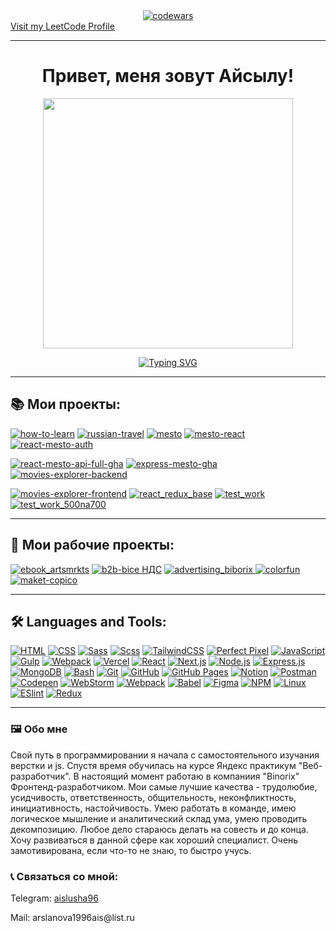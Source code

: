<div align="center"><a  href="https://www.codewars.com/users/Aislu96"><img alt="codewars" src="https://www.codewars.com/users/Aislu96/badges/large"></a></div>
<a href="https://leetcode.com/u/Aislu96/"  target="_blank" align="center" color="black">Visit my LeetCode Profile</a>


* * *

<h1 align="center">Привет, меня зовут Айсылу! 
</h1>
<div id="header" align="center">
  <img src="https://media3.giphy.com/media/v1.Y2lkPTc5MGI3NjExZ3A0eGU0eXdpNHpkcGJlNzBuejdta2ZoaGhkeDdpZ2tkb3ptMml1NCZlcD12MV9pbnRlcm5hbF9naWZfYnlfaWQmY3Q9cw/smGCEo5zsAXtK4bqAT/giphy.gif" width="400"  />
</div>
<p align="center">
  <a href="https://git.io/typing-svg">
    <img src="https://readme-typing-svg.herokuapp.com?font=Fira+Code&size=25&duration=3000&color=C9E1B7&background=1E0AFF&center=true&vCenter=true&multiline=true&width=550&height=60&lines=%D0%AF+Junior+frontend+%D1%80%D0%B0%D0%B7%D1%80%D0%B0%D0%B1%D0%BE%D1%82%D1%87%D0%B8%D0%BA" alt="Typing SVG" />
  </a>
</p>

* * *

## 📚 Мои проекты:

<div id="badges">
  <a href="https://how-to-learn-azure.vercel.app/"><img src="https://img.shields.io/badge/how%20to%20learn-blue?logoColor=white&style=for-the-badge" alt="how-to-learn"/></a>
  <a href="https://russian-travel-steel.vercel.app/"><img src="https://img.shields.io/badge/russian%20travel-orange?logoColor=white&style=for-the-badge" alt="russian-travel"/></a>
<a href="https://aislu96.github.io/mesto/"><img src="https://img.shields.io/badge/mesto-black?logoColor=white&style=for-the-badge" alt="mesto"/></a>
  <a href="https://aislu96.github.io/mesto-react/"><img src="https://img.shields.io/badge/mesto%20react-blu?logoColor=white&style=for-the-badge" alt="mesto-react"/></a>
  <a href="https://aislu96.github.io/react-mesto-auth/"><img src="https://img.shields.io/badge/react%20mesto%20auth-red?logoColor=white&style=for-the-badge" alt="react-mesto-auth"/></a>

<a href="https://github.com/Aislu96/react-mesto-api-full-gha"><img src="https://img.shields.io/badge/react%20mesto%20api%20full%20gha-yellow?logoColor=white&style=for-the-badge" alt="react-mesto-api-full-gha"/></a>
<a href="https://github.com/Aislu96/express-mesto-gha"><img src="https://img.shields.io/badge/express%20mesto%20gha-pink?logoColor=white&style=for-the-badge" alt="express-mesto-gha"/></a>
<a href="https://github.com/Aislu96/movies-explorer-backend"><img src="https://img.shields.io/badge/movies%20explorer%20backend-green?logoColor=white&style=for-the-badge" alt="movies-explorer-backend"/></a>

<a href="https://movies-explorer-frontend-ecru.vercel.app/"><img src="https://img.shields.io/badge/movies%20explorer%20frontend-purple?logoColor=white&style=for-the-badge" alt="movies-explorer-frontend"/></a>
<a href="https://aislu96.github.io/react_redux_base/"><img src="https://img.shields.io/badge/react%20redux%20base-black?logoColor=red&style=for-the-badge" alt="react_redux_base"/></a>
  <a href="https://aislu96.github.io/test_work/"><img src="https://img.shields.io/badge/test%20work%20binorix-blue?logoColor=white&style=for-the-badge" alt="test_work"/></a>
    <a href="https://aislu96.github.io/test-work-500na700/"><img src="https://img.shields.io/badge/test%20work%20500na700-red?logoColor=white&style=for-the-badge" alt="test_work_500na700"/></a>
</div>

* * *
## 🚀 Мои рабочие проекты:

<div id="badges">
    <a href="https://ebook.artsmrkts.com/"><img src="https://img.shields.io/badge/ebook-blue?logoColor=white&style=for-the-badge" alt="ebook_artsmrkts"/></a>
    <a href="https://b2b-bice.vercel.app/"><img src="https://img.shields.io/badge/НДС-green?logoColor=white&style=for-the-badge" alt="b2b-bice НДС"/></a>
 <a href="https://aislu96.github.io/advertising-binorix/">
  <img src="https://img.shields.io/badge/advertising--binorix-red?logoColor=white&style=for-the-badge" alt="advertising_biborix"/>
</a>
  <a href="https://aislu96.github.io/colorfun/">
  <img src="https://img.shields.io/badge/colorfun-yellow?logoColor=black&style=for-the-badge" alt="colorfun"/>
</a>
<a href="https://aislu96.github.io/maket-copico/">
  <img src="https://img.shields.io/badge/maket--copico-green?logoColor=black&style=for-the-badge" alt="maket-copico"/>
</a>


</div>

* * *

## 🛠️ Languages and Tools:

<p>
  <a href="#"><img alt="HTML" src="https://img.shields.io/badge/HTML-E34F26.svg?logo=html5&logoColor=white"></a>
  <a href="#"><img alt="CSS" src="https://img.shields.io/badge/CSS-1572B6.svg?logo=css3&logoColor=white"></a>
  <a href="#"><img alt="Sass" src="https://img.shields.io/badge/-Sass-%23CF649A?logo=sass&logoColor=white"></a>
<a href="#"><img alt="Scss" src="https://img.shields.io/badge/-SCSS-%23CF649A?logo=sass&logoColor=white"></a>
<a href="#"><img alt="TailwindCSS" src="https://img.shields.io/badge/-TailwindCSS-%2300A8E1?logo=tailwind-css&logoColor=white"></a>
  <a href="#"><img alt="Perfect Pixel" src="https://shields.io/badge/-Perfect%20Pixel-FF69B4"></a>
  <a href="#"><img alt="JavaScript" src="https://img.shields.io/badge/JavaScript-F7DF1E.svg?logo=javascript&logoColor=black"></a>
  <a href="#"><img alt="Gulp" src="https://img.shields.io/badge/-Gulp-%2300B74A?logo=gulp&logoColor=white"></a>
<a href="#"><img alt="Webpack" src="https://img.shields.io/badge/-Webpack-%238E2C91?logo=webpack&logoColor=white"></a>
  <a href="#"><img alt="Vercel" src="https://img.shields.io/badge/-Vercel-%23000000?logo=vercel&logoColor=white"></a>
  <a href="#"><img alt="React" src="https://img.shields.io/badge/React-20232a.svg?logo=react&logoColor=%2361DAFB"></a>
  <a href="#"><img alt="Next.js" src="https://img.shields.io/badge/-Next.js-%23000000?logo=next.js&logoColor=white"></a>
  <a href="#"><img alt="Node.js" src="https://img.shields.io/badge/Node.js-43853D.svg?logo=node.js&logoColor=white"></a>
  <a href="#"><img alt="Express.js" src="https://img.shields.io/badge/Express.js-404d59.svg?logo=express&logoColor=white"></a>
  <a href="#"><img alt="MongoDB" src ="https://img.shields.io/badge/MongoDB-4ea94b.svg?logo=mongodb&logoColor=white"></a>
  <a href="#"><img alt="Bash" src="https://img.shields.io/badge/Bash-121011.svg?logo=gnu-bash&logoColor=white"></a>
  <a href="#"><img alt="Git" src="https://img.shields.io/badge/Git-F05033.svg?logo=git&logoColor=white"></a>
  <a href="#"><img alt="GitHub" src="https://img.shields.io/badge/github-%23121011.svg?logo=github&logoColor=white"></a>
  <a href="#"><img alt="GitHub Pages" src="https://img.shields.io/badge/GitHub%20Pages-327FC7.svg?logo=github&logoColor=white"></a>
  <a href="#"><img alt="Notion" src="https://img.shields.io/badge/Notion-010101.svg?logo=notion&logoColor=white"></a>
  <a href="#"><img alt="Postman" src="https://img.shields.io/badge/Postman-FF6C37?logo=postman&logoColor=white"></a>
  <a href="#"><img alt="Codepen" src="https://img.shields.io/badge/Codepen-000000.svg?logo=codepen&logoColor=white"></a>
  <a href="#"><img alt="WebStorm" src="https://img.shields.io/badge/WebStorm-000000?&logo=WebStorm&logoColor=white"></a>
  <a href="#"><img alt="Webpack" src="https://img.shields.io/badge/webpack-%238DD6F9.svg?logo=webpack&logoColor=black"></a>
  <a href="#"><img alt="Babel" src="https://img.shields.io/badge/Babel-F9DC3e?logo=babel&logoColor=black"></a>
  <a href="#"><img alt="Figma" src="https://img.shields.io/badge/figma-%23F24E1E.svg?logo=figma&logoColor=white"></a>
  <a href="#"><img alt="NPM" src="https://img.shields.io/badge/NPM-%23000000.svg?logo=npm&logoColor=white"></a>
  <a href="#"><img alt="Linux" src="https://img.shields.io/badge/Linux-FCC624?logo=linux&logoColor=black"></a>
  <a href="#"><img alt="ESlint" src="https://img.shields.io/badge/-ESLint-%234B32C3?logo=eslint"></a>
<a href="#"><img alt="Redux" src="https://img.shields.io/badge/-Redux-%234B32C3?logo=redux"></a>
</p>

* * *
### 🖼️ Обо мне 
<span>Свой путь в программировании я начала с самостоятельного изучания верстки и js. Спустя время обучилась на курсе Яндекс практикум "Веб-разработчик". В настоящий момент работаю в компаниия "Binorix" Фронтенд-разработчиком.
Мои самые лучшие качества - трудолюбие, усидчивость, ответственность, общительность, неконфликтность, инициативность, настойчивость. Умею работать в команде, имею логическое мышление и аналитический склад ума, умею проводить декомпозицию.
Любое дело стараюсь делать на совесть и до конца. Хочу развиваться в данной сфере как хороший специалист. Очень замотивирована, если что-то не знаю, то быстро учусь.</span>

### 📞 Связаться со мной:

<p>Telegram: <a href="https://t.me/aislusha96">aislusha96</a></p>
<p>Mail: arslanova1996ais@list.ru</p>

